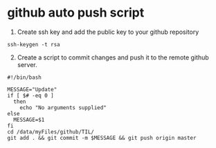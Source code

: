 # github auto push script

1. Create ssh key and add the public key to your github repository

`ssh-keygen -t rsa`

2. Create a script to commit changes and push it to the remote github server.

```shell
#!/bin/bash

MESSAGE="Update"
if [ $# -eq 0 ]
  then
    echo "No arguments supplied"
else
  MESSAGE=$1
fi
cd /data/myFiles/github/TIL/
git add . && git commit -m $MESSAGE && git push origin master
```

